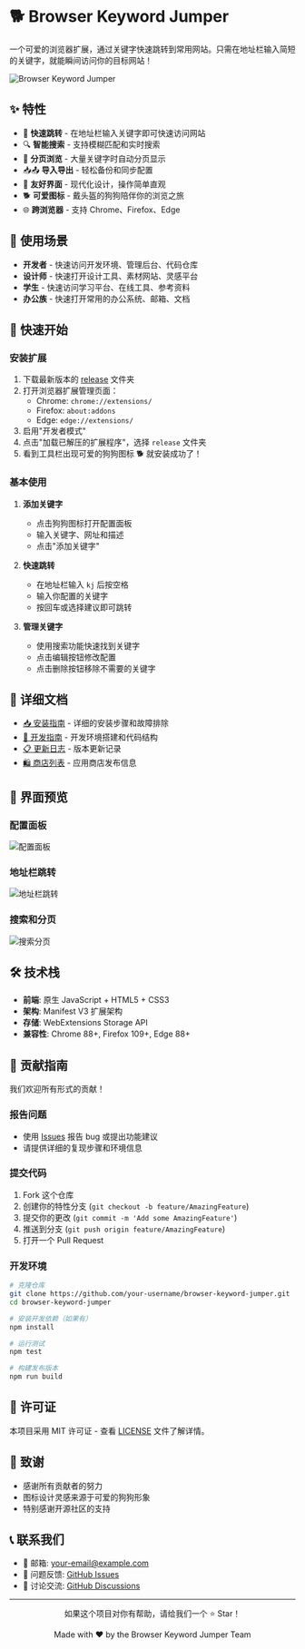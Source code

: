 # 🐕 Browser Keyword Jumper

一个可爱的浏览器扩展，通过关键字快速跳转到常用网站。只需在地址栏输入简短的关键字，就能瞬间访问你的目标网站！

![Browser Keyword Jumper](./docs/images/hero-banner.png)

## ✨ 特性

- 🚀 **快速跳转** - 在地址栏输入关键字即可快速访问网站
- 🔍 **智能搜索** - 支持模糊匹配和实时搜索
- 📄 **分页浏览** - 大量关键字时自动分页显示
- 📥📤 **导入导出** - 轻松备份和同步配置
- 🎨 **友好界面** - 现代化设计，操作简单直观
- 🐕 **可爱图标** - 戴头盔的狗狗陪伴你的浏览之旅
- 🌐 **跨浏览器** - 支持 Chrome、Firefox、Edge

## 🎯 使用场景

- **开发者** - 快速访问开发环境、管理后台、代码仓库
- **设计师** - 快速打开设计工具、素材网站、灵感平台  
- **学生** - 快速访问学习平台、在线工具、参考资料
- **办公族** - 快速打开常用的办公系统、邮箱、文档

## 🚀 快速开始

### 安装扩展

1. 下载最新版本的 [release](./release) 文件夹
2. 打开浏览器扩展管理页面：
   - Chrome: `chrome://extensions/`
   - Firefox: `about:addons`
   - Edge: `edge://extensions/`
3. 启用"开发者模式"
4. 点击"加载已解压的扩展程序"，选择 `release` 文件夹
5. 看到工具栏出现可爱的狗狗图标 🐕 就安装成功了！

### 基本使用

1. **添加关键字**
   - 点击狗狗图标打开配置面板
   - 输入关键字、网址和描述
   - 点击"添加关键字"

2. **快速跳转**
   - 在地址栏输入 `kj` 后按空格
   - 输入你配置的关键字
   - 按回车或选择建议即可跳转

3. **管理关键字**
   - 使用搜索功能快速找到关键字
   - 点击编辑按钮修改配置
   - 点击删除按钮移除不需要的关键字

## 📖 详细文档

- [📥 安装指南](./INSTALL.md) - 详细的安装步骤和故障排除
- [🔧 开发指南](./DEVELOPER.md) - 开发环境搭建和代码结构
- [📋 更新日志](./CHANGELOG.md) - 版本更新记录
- [🛍️ 商店列表](./STORE_LISTING.md) - 应用商店发布信息

## 🎨 界面预览

### 配置面板
![配置面板](./docs/images/popup-interface.png)

### 地址栏跳转
![地址栏跳转](./docs/images/omnibox-demo.png)

### 搜索和分页
![搜索分页](./docs/images/search-pagination.png)

## 🛠️ 技术栈

- **前端**: 原生 JavaScript + HTML5 + CSS3
- **架构**: Manifest V3 扩展架构
- **存储**: WebExtensions Storage API
- **兼容性**: Chrome 88+, Firefox 109+, Edge 88+

## 🤝 贡献指南

我们欢迎所有形式的贡献！

### 报告问题
- 使用 [Issues](../../issues) 报告 bug 或提出功能建议
- 请提供详细的复现步骤和环境信息

### 提交代码
1. Fork 这个仓库
2. 创建你的特性分支 (`git checkout -b feature/AmazingFeature`)
3. 提交你的更改 (`git commit -m 'Add some AmazingFeature'`)
4. 推送到分支 (`git push origin feature/AmazingFeature`)
5. 打开一个 Pull Request

### 开发环境
```bash
# 克隆仓库
git clone https://github.com/your-username/browser-keyword-jumper.git
cd browser-keyword-jumper

# 安装开发依赖（如果有）
npm install

# 运行测试
npm test

# 构建发布版本
npm run build
```

## 📄 许可证

本项目采用 MIT 许可证 - 查看 [LICENSE](./LICENSE) 文件了解详情。

## 🙏 致谢

- 感谢所有贡献者的努力
- 图标设计灵感来源于可爱的狗狗形象
- 特别感谢开源社区的支持

## 📞 联系我们

- 📧 邮箱: [your-email@example.com](mailto:your-email@example.com)
- 🐛 问题反馈: [GitHub Issues](../../issues)
- 💬 讨论交流: [GitHub Discussions](../../discussions)

---

<div align="center">
  <p>如果这个项目对你有帮助，请给我们一个 ⭐️ Star！</p>
  <p>Made with ❤️ by the Browser Keyword Jumper Team</p>
</div>